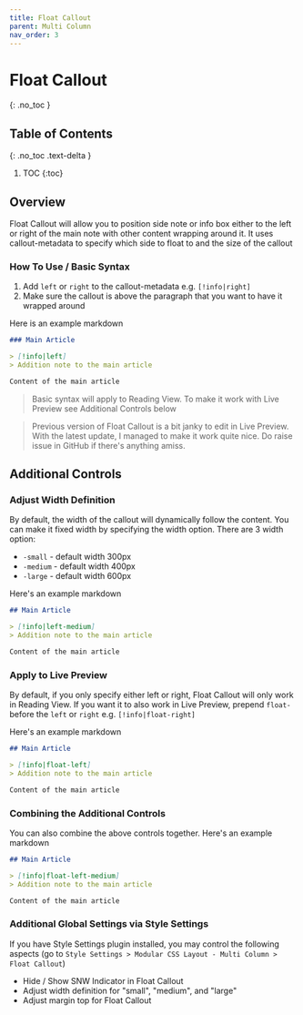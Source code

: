 ```yaml
---
title: Float Callout
parent: Multi Column
nav_order: 3
---
```


# Float Callout
{: .no_toc }

## Table of Contents
{: .no_toc .text-delta }

1. TOC
{:toc}


## Overview
Float Callout will allow you to position side note or info box either to the left or right of the main note with other content wrapping around it. It uses callout-metadata to specify which side to float to and the size of the callout

### How To Use / Basic Syntax
1. Add `left` or `right` to the callout-metadata e.g. `[!info|right]`
2. Make sure the callout is above the paragraph that you want to have it wrapped around

Here is an example markdown
```markdown
### Main Article

> [!info|left]
> Addition note to the main article

Content of the main article
```

> Basic syntax will apply to Reading View. To make it work with Live Preview see Additional Controls below

> Previous version of Float Callout is a bit janky to edit in Live Preview. With the latest update, I managed to make it work quite nice. Do raise issue in GitHub if there's anything amiss.


## Additional Controls

### Adjust Width Definition
By default, the width of the callout will dynamically follow the content. You can make it fixed width by specifying the width option. There are 3 width option:
- `-small` - default width 300px
- `-medium` - default width 400px
- `-large` - default width 600px

Here's an example markdown
```markdown
## Main Article

> [!info|left-medium]
> Addition note to the main article

Content of the main article
```

### Apply to Live Preview
By default, if you only specify either left or right, Float Callout will only work in Reading View. If you want it to also work in Live Preview, prepend `float-` before the `left` or `right` e.g. `[!info|float-right]`

Here's an example markdown
```markdown
## Main Article

> [!info|float-left]
> Addition note to the main article

Content of the main article
```

### Combining the Additional Controls
You can also combine the above controls together. Here's an example markdown
```markdown
## Main Article

> [!info|float-left-medium]
> Addition note to the main article

Content of the main article
```

### Additional Global Settings via Style Settings
If you have Style Settings plugin installed, you may control the following aspects (go to `Style Settings > Modular CSS Layout - Multi Column > Float Callout`)
- Hide / Show SNW Indicator in Float Callout
- Adjust width definition for "small", "medium", and "large"
- Adjust margin top for Float Callout